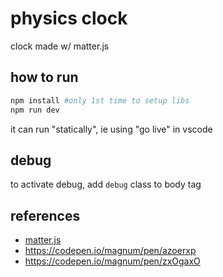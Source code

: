 # physics clock
clock made w/ matter.js

## how to run
```bash
npm install #only 1st time to setup libs
npm run dev
```

it can run "statically", ie using "go live" in vscode

## debug
to activate debug, add `debug` class to body tag

## references
- [matter.js](https://brm.io/matter-js/)
- https://codepen.io/magnum/pen/azoerxp
- https://codepen.io/magnum/pen/zxOgaxO 

